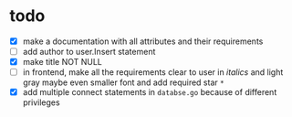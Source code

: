 # todo

- [x] make a documentation with all attributes and their requirements
- [ ] add author to user.Insert statement
- [x] make title NOT NULL
- [ ] in frontend, make all the requirements clear to user in *italics* and light gray maybe even smaller font and add required star `*`
- [x] add multiple connect statements in `databse.go` because of different privileges
